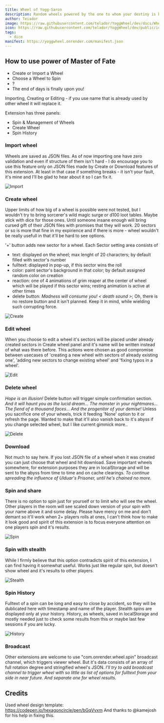 ```yaml
---
title: Wheel of Yogg-Saron
description: Random wheels powered by the one to whom your destiny is bound. Trust was your failure. He will devour the world.
author: Teiador
image: https://raw.githubusercontent.com/telador/YoggWheel/dev/docs/Wheel.png
icon: https://raw.githubusercontent.com/telador/YoggWheel/dev/public/icon.svg
tags:
  - dice
manifest: https://yoggwheel.onrender.com/manifest.json
---
```


## How to use power of Master of Fate

+ Create or Import a Wheel
+ Choose a Wheel to Spin
+ ?
+ The end of days is finally upon you!


Importing, Creating or Editing - if you use name that is already used by other wheel it will replace it.

Extension has three panels:

+ Spin & Management of Wheels
+ Create Wheel
+ Spin History

### Import wheel

Wheels are saved as JSON files. As of now importing one have zero validation and even if structure of them isn't hard - I do encourage you to use this feature only on JSON files made by Create or Download features of this extension. At least in that case if something breaks - it isn't your fault, it's mine and I'll be glad to hear about it so I can fix it. 

![Import](https://raw.githubusercontent.com/telador/YoggWheel/dev/docs/Import.gif)

### Create wheel

Upper limits of how big of a wheel is possible were not tested, but I wouldn't try to bring sorcerer's wild magic surge or d100 loot tables. Maybe stick with dice for those ones. Until someone insane enough will bring cursed gift of their JSON files with promises that they will work. 20 sectors or so is more that fine in my expirience and if there is more - wheel wouldn't be really usefull in that it'll be hard to see options.

'+' button adds new sector for a wheel. Each Sector setting area consists of 
+ text: displayed on the wheel; max lenght of 20 characters; by default filled with sector's number
+ fulltext: displayed in pop-up, if this sector wins the roll
+ color: paint sector's background in that color; by default assigned random color on creation
+ reaction: one of 4 animations of grim reaper at the center of wheel which will be played if this sector wins; resting animation is active at other times
+ delete button: *Madness will consume you! < death sound >*; Oh, there is no restore button and it isn't planned. Keep it in mind, while wielding such corrupting force.

![Create](https://raw.githubusercontent.com/telador/YoggWheel/dev/docs/Create.gif)

### Edit wheel

When you choose to edit a wheel it's sectors will be placed under already created sectors in Create wheel panel and it's name will be written instead of what was there before. This actions were chosen as good compromise between usecases of 'creating a new wheel with sectors of already existing one', 'adding new sectors to change existing wheel' and 'fixing typos in a wheel'.

![Edit](https://raw.githubusercontent.com/telador/YoggWheel/dev/docs/Edit.gif)

### Delete wheel

*Hope is an illusion!*
Delete button will trigger simple confirmation section. *And it will haunt you as the lucid dream... The monster in your nightmares... The fiend of a thousand faces... And the progenitor of your demise!* Unless you sacrifice one of your wheels, trick it feeding 'None' option to it or refresh the page. Wanted to make that it'll also vanish back to it's abyss if you change selected wheel, but I like current gimmick more..

![Delete](https://raw.githubusercontent.com/telador/YoggWheel/dev/docs/Delete.gif)

### Download

Not much to say here. If you lost JSON file of a wheel when it was created you can just choose that wheel and hit download. Save important wheels somewhere, for extension purposes they are in localStorage and will be sent to the abyss from time to time and on cache clearings.
*To continue spreading the influence of Ulduar's Prisoner, until he's chained no more.*

### Spin and share

There is no option to spin just for yourself or to limit who will see the wheel. Other players in the room will see scaled down version of your spin with your name above it and some delay. Please have mercy on me and don't demant so it'll work when 2+ players rolls at ones, I can't think how to make it look good and spirit of this extension is to focus everyone attention on one players spin and it's results.

![Spin](https://raw.githubusercontent.com/telador/YoggWheel/dev/docs/Spin.gif)


### Spin with stealth

While I firmly believe that this option contradicts spirit of this extension, I can find having it somewhat useful. Works just like regular spin, but doesn't show wheel and it's results to other players.

![Stealth](https://raw.githubusercontent.com/telador/YoggWheel/dev/docs/Stealth.gif)

### Spin History

Fulltext of a spin can be long and easy to close by accident, so they will be dublicated here with timestamp and name of the player. Stealth spins are displayed only at your history. History, as wheels, saved in localStorage and mostly needed just to check some results from this or maybe last few sessions if you are lucky.  

![History](https://raw.githubusercontent.com/telador/YoggWheel/dev/docs/History.gif)


### Broadcast

Other extensions are welcome to use "com.onrender.wheel.spin" broadcast channel, which triggers viewer wheel. But it's data consists of an array of full rotation degree and stringified wheel's JSON. 
*I'll try to add broadcast channel to trigger wheel with so little as list of options for fulltext from your side in near future. And separate one for wheel results.*

## Credits

Used wheel design template: https://codepen.io/hexagoncircle/pen/bGqVyxm
And thanks to @kamejosh for his help in fixing this. 